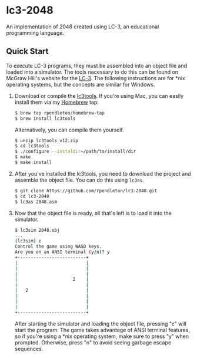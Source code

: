 # lc3-2048
An implementation of 2048 created using LC-3, an educational programming
language.

## Quick Start

To execute LC-3 programs, they must be assembled into an object file and loaded
into a simulator. The tools necessary to do this can be found on McGraw Hill's
website for the [LC-3][1]. The following instructions are for *nix operating
systems, but the concepts are similar for Windows.

1. 	Download or compile the [lc3tools][1]. If you're using Mac, you can easily
	install them via my [Homebrew][2] tap:

   	```bash
   	$ brew tap rpendleton/homebrew-tap
   	$ brew install lc3tools
   	```

	Alternatively, you can compile them yourself.

	```bash
	$ unzip lc3tools_v12.zip
	$ cd lc3tools
	$ ./configure --instaldir=/path/to/install/dir
	$ make
	$ make install
	```

2. 	After you've installed the lc3tools, you need to download the project and
	assemble the object file. You can do this using `lc3as`.

   	```bash
   	$ git clone https://github.com/rpendleton/lc3-2048.git
   	$ cd lc3-2048
   	$ lc3as 2048.asm
   	```

3.	Now that the object file is ready, all that's left is to load it into the
	simulator.

	```bash
	$ lc3sim 2048.obj
	...
	(lc3sim) c
	Control the game using WASD keys.
	Are you on an ANSI terminal (y/n)? y
	+--------------------------+
	|                          |
	|                          |
	|                          |
	|                     2    |
	|                          |
	|   2                      |
	|                          |
	|                          |
	|                          |
	+--------------------------+
	```

	After starting the simulator and loading the object file,
	pressing "c" will start the program. The game takes advantage of ANSI
	terminal features, so if you're using a *nix operating system, make sure to
	press "y" when prompted. Otherwise, press "n" to avoid seeing garbage
	escape sequences.

[1]: http://highered.mheducation.com/sites/0072467509/student_view0/lc-3_simulator.html
[2]: http://brew.sh/
